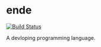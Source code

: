 # ende

[![Build Status](https://travis-ci.org/AndyShiue/ende.svg?branch=master)](https://travis-ci.org/AndyShiue/ende)

A devloping programming language.
